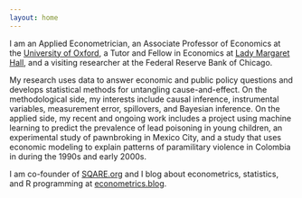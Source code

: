 ```yaml
---
layout: home 
---
```

I am an Applied Econometrician, an Associate Professor of Economics at the [University of Oxford](http://www.economics.ox.ac.uk), a Tutor and Fellow in Economics at [Lady Margaret Hall](http://www.lmh.ox.ac.uk), and a visiting researcher at the Federal Reserve Bank of Chicago. 
<!-- I am an Assistant Professor of Economics at the [University of Pennsylvania](http://economics.sas.upenn.edu), a member of the [Warren Center for Network and Data Sciences](http://warrencenter.upenn.edu), and a visiting researcher at the Philadelphia Federal Reserve Bank. -->
<!-- I came to Penn in 2012 after completing my PhD studies with [Richard Smith](http://www.econ.cam.ac.uk/people/crsid.html?crsid=rjs27&group=faculty) at [Cambridge University](http://www.cam.ac.uk).
Before Cambridge, I earned an MA in economics at [UC San Diego](http://www.ucsd.edu), an MSc in statistics at the University of [St Andrews](http://www.st-andrews.ac.uk) and a BA in economics and mathematics at the [College of William and Mary](http://www.wm.edu). -->
My research uses data to answer economic and public policy questions and develops statistical methods for untangling cause-and-effect.
On the methodological side, my interests include causal inference, instrumental variables, measurement error, spillovers, and Bayesian inference. 
On the applied side, my recent and ongoing work includes a project using machine learning to predict the prevalence of lead poisoning in young children, an experimental study of pawnbroking in Mexico City, and a study that uses economic modeling to explain patterns of paramilitary violence in Colombia in during the 1990s and early 2000s.
<!-- My research interests include theoretical and applied econometrics, empirical microeconomics, and experimental economics.
The main topics of my current and ongoing research are model selection and averaging, measurement error, and models with social interactions.-->
I am co-founder of [SQARE.org](https://sqare.org) and I blog about econometrics, statistics, and R programming at [econometrics.blog](https://www.econometrics.blog/).
<!-- and [here](/pdf/DiTraglia-research.pdf) for a copy of my research statement.-->
